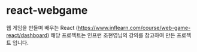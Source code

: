 # react-webgame

웹 게임을 만들며 배우는 React (https://www.inflearn.com/course/web-game-react/dashboard)
해당 프로젝트는 인프런 조현영님의 강의를 참고하여 만든 프로젝트 입니다.
